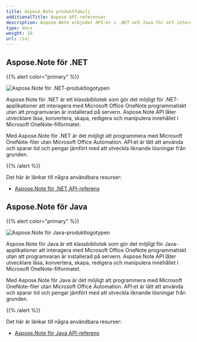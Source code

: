```yaml
---
title: Aspose.Note produktfamilj
additionalTitle: Aspose API-referenser
description: Aspose.Note erbjuder API:er i .NET och Java för att interagera med Microsoft Office OneNote programmatiskt utan att programvaran är installerad på servern. Aspose.Note API:er låter utvecklare läsa, konvertera, skapa, redigera och manipulera innehållet i Microsoft OneNote-filformatet.
type: docs
weight: 10
url: /sv/
---
```


## Aspose.Note för .NET

{{% alert color="primary" %}} 

![Aspose.Note för .NET-produktlogotypen](../home_1.png)

Aspose.Note för .NET är ett klassbibliotek som gör det möjligt för .NET-applikationer att interagera med Microsoft Office OneNote programmatiskt utan att programvaran är installerad på servern. Aspose.Note API låter utvecklare läsa, konvertera, skapa, redigera och manipulera innehållet i Microsoft OneNote-filformatet.

Med Aspose.Note för .NET är det möjligt att programmera med Microsoft OneNote-filer utan Microsoft Office Automation. API:et är lätt att använda och sparar tid och pengar jämfört med att utveckla liknande lösningar från grunden.

{{% /alert %}} 

Det här är länkar till några användbara resurser:
- [Aspose.Note för .NET API-referens](/note/sv/net/)

## Aspose.Note för Java

{{% alert color="primary" %}} 

![Aspose.Note för Java-produktlogotypen](../home_2.png)

Aspose.Note för Java är ett klassbibliotek som gör det möjligt för Java-applikationer att interagera med Microsoft Office OneNote programmatiskt utan att programvaran är installerad på servern. Aspose.Note API låter utvecklare läsa, konvertera, skapa, redigera och manipulera innehållet i Microsoft OneNote-filformatet.

Med Aspose.Note för Java är det möjligt att programmera med Microsoft OneNote-filer utan Microsoft Office Automation. API:et är lätt att använda och sparar tid och pengar jämfört med att utveckla liknande lösningar från grunden.

{{% /alert %}} 

Det här är länkar till några användbara resurser:
- [Aspose.Note för Java API-referens](/note/java/)